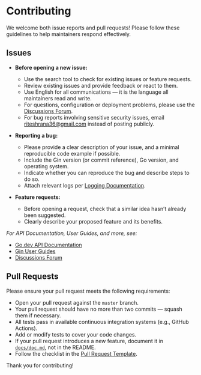 # Contributing

We welcome both issue reports and pull requests! Please follow these guidelines to help maintainers respond effectively.

## Issues

- **Before opening a new issue:**
  - Use the search tool to check for existing issues or feature requests.
  - Review existing issues and provide feedback or react to them.
  - Use English for all communications — it is the language all maintainers read and write.
  - For questions, configuration or deployment problems, please use the [Discussions Forum](https://github.com/gin-gonic/gin/discussions).
  - For bug reports involving sensitive security issues, email <riteshrana36@gmail.com> instead of posting publicly.

- **Reporting a bug:**
  - Please provide a clear description of your issue, and a minimal reproducible code example if possible.
  - Include the Gin version (or commit reference), Go version, and operating system.
  - Indicate whether you can reproduce the bug and describe steps to do so.
  - Attach relevant logs per [Logging Documentation](https://docs.gitea.com/administration/logging-config#collecting-logs-for-help).

- **Feature requests:**
  - Before opening a request, check that a similar idea hasn’t already been suggested.
  - Clearly describe your proposed feature and its benefits.

_For API Documentation, User Guides, and more, see:_

- [Go.dev API Documentation](https://pkg.go.dev/github.com/gin-gonic/gin)
- [Gin User Guides](https://gin-gonic.com/)
- [Discussions Forum](https://github.com/gin-gonic/gin/discussions)

## Pull Requests

Please ensure your pull request meets the following requirements:

- Open your pull request against the `master` branch.
- Your pull request should have no more than two commits — squash them if necessary.
- All tests pass in available continuous integration systems (e.g., GitHub Actions).
- Add or modify tests to cover your code changes.
- If your pull request introduces a new feature, document it in [`docs/doc.md`](docs/doc.md), not in the README.
- Follow the checklist in the [Pull Request Template](.github/PULL_REQUEST_TEMPLATE.md:1).

Thank you for contributing!
